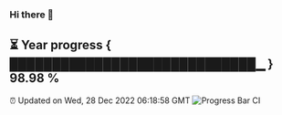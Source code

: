 ### Hi there 👋
⏳ Year progress { █████████████████████████████▁ } 98.98 %
---
⏰ Updated on Wed, 28 Dec 2022 06:18:58 GMT
![Progress Bar CI](https://github.com/liununu/liununu/workflows/Progress%20Bar%20CI/badge.svg)
